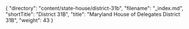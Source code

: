 {
  "directory": "content/state-house/district-31b",
  "filename": "_index.md",
  "shortTitle": "District 31B",
  "title": "Maryland House of Delegates District 31B",
  "weight": 43
}
